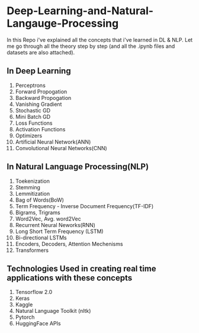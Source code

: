 # Deep-Learning-and-Natural-Langauge-Processing

In this Repo i've explained all the concepts that i've learned in DL & NLP. Let me go through all the theory step by step 
(and all the .ipynb files and datasets are also attached).

## In Deep Learning

1. Perceptrons
2. Forward Propogation
3. Backward Propogation
4. Vanishing Gradient
5. Stochastic GD
6. Mini Batch GD 
7. Loss Functions
8. Activation Functions
9. Optimizers
10. Artificial Neural Network(ANN)
11. Convolutional Neural Networks(CNN)

## In Natural Language Processing(NLP)

1. Toekenization
2. Stemming
3. Lemmitization
4. Bag of Words(BoW)
5. Term Frequency - Inverse Document Frequency(TF-IDF)
6. Bigrams, Trigrams
7. Word2Vec, Avg. word2Vec
8. Recurrent Neural Neworks(RNN)
9. Long Short Term Frequency (LSTM)
10. Bi-directional LSTMs
11. Encoders, Decoders, Attention Mechenisms
12. Transformers

## Technologies Used in creating real time applications with these concepts

1. Tensorflow 2.0
2. Keras
3. Kaggle
4. Natural Language Toolkit (nltk)
5. Pytorch
6. HuggingFace APIs






